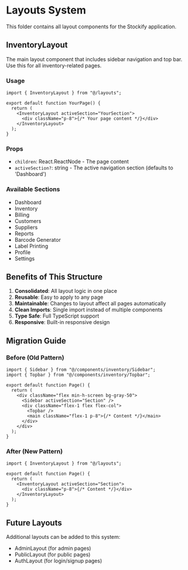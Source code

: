# Layouts System

This folder contains all layout components for the Stockify application.

## InventoryLayout

The main layout component that includes sidebar navigation and top bar. Use this for all inventory-related pages.

### Usage

```tsx
import { InventoryLayout } from "@/layouts";

export default function YourPage() {
  return (
    <InventoryLayout activeSection="YourSection">
      <div className="p-8">{/* Your page content */}</div>
    </InventoryLayout>
  );
}
```

### Props

- `children`: React.ReactNode - The page content
- `activeSection?`: string - The active navigation section (defaults to 'Dashboard')

### Available Sections

- Dashboard
- Inventory
- Billing
- Customers
- Suppliers
- Reports
- Barcode Generator
- Label Printing
- Profile
- Settings

## Benefits of This Structure

1. **Consolidated**: All layout logic in one place
2. **Reusable**: Easy to apply to any page
3. **Maintainable**: Changes to layout affect all pages automatically
4. **Clean Imports**: Single import instead of multiple components
5. **Type Safe**: Full TypeScript support
6. **Responsive**: Built-in responsive design

## Migration Guide

### Before (Old Pattern)

```tsx
import { Sidebar } from "@/components/inventory/Sidebar";
import { Topbar } from "@/components/inventory/Topbar";

export default function Page() {
  return (
    <div className="flex min-h-screen bg-gray-50">
      <Sidebar activeSection="Section" />
      <div className="flex-1 flex flex-col">
        <Topbar />
        <main className="flex-1 p-8">{/* Content */}</main>
      </div>
    </div>
  );
}
```

### After (New Pattern)

```tsx
import { InventoryLayout } from "@/layouts";

export default function Page() {
  return (
    <InventoryLayout activeSection="Section">
      <div className="p-8">{/* Content */}</div>
    </InventoryLayout>
  );
}
```

## Future Layouts

Additional layouts can be added to this system:

- AdminLayout (for admin pages)
- PublicLayout (for public pages)
- AuthLayout (for login/signup pages)
